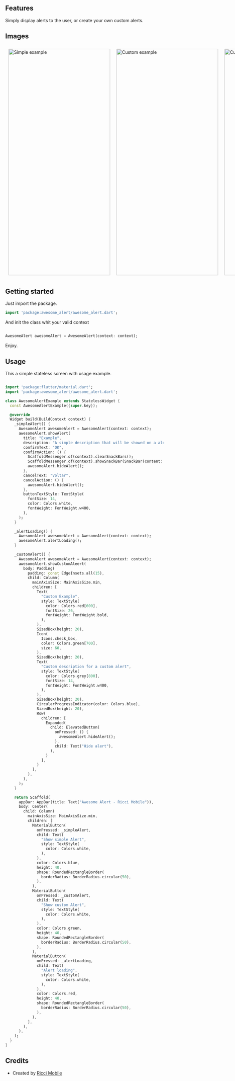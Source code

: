 ## Features

Simply display alerts to the user, or create your own custom alerts.

## Images

<div style="display: flex;">
<img src="https://riccimobile.com.br/github/flutter/awsomealert/simple.png" alt="Simple example" style="flex: 1; padding: 10px;" width="324" height="720">
<img src="https://riccimobile.com.br/github/flutter/awsomealert/custom.png" alt="Custom example" style="flex: 1; padding: 10px;" width="324" height="720">
<img src="https://riccimobile.com.br/github/flutter/awsomealert/loading.png" alt="Custom example" style="flex: 1; padding: 10px;" width="324" height="720">
</div>

## Getting started

Just import the package.

```dart
import 'package:awesome_alert/awesome_alert.dart';
```

And init the class whit your valid context

```dart

AwesomeAlert awesomeAlert = AwesomeAlert(context: context);
```

Enjoy.

## Usage

This a simple stateless screen with usage example.

```dart

import 'package:flutter/material.dart';
import 'package:awesome_alert/awesome_alert.dart';

class AwesomeAlertExample extends StatelessWidget {
  const AwesomeAlertExample({super.key});

  @override
  Widget build(BuildContext context) {
    _simpleAlert() {
      AwesomeAlert awesomeAlert = AwesomeAlert(context: context);
      awesomeAlert.showAlert(
        title: "Example",
        description: "A simple description that will be showed on a alert",
        confirmText: "OK",
        confirmAction: () {
          ScaffoldMessenger.of(context).clearSnackBars();
          ScaffoldMessenger.of(context).showSnackBar(SnackBar(content: Text("Pressed")));
          awesomeAlert.hideAlert();
        },
        cancelText: "Voltar",
        cancelAction: () {
          awesomeAlert.hideAlert();
        },
        buttonTextStyle: TextStyle(
          fontSize: 14,
          color: Colors.white,
          fontWeight: FontWeight.w400,
        ),
      );
    }

    _alertLoading() {
      AwesomeAlert awesomeAlert = AwesomeAlert(context: context);
      awesomeAlert.alertLoading();
    }

    _customAlert() {
      AwesomeAlert awesomeAlert = AwesomeAlert(context: context);
      awesomeAlert.showCustomAleert(
        body: Padding(
          padding: const EdgeInsets.all(15),
          child: Column(
            mainAxisSize: MainAxisSize.min,
            children: [
              Text(
                "Custom Example",
                style: TextStyle(
                  color: Colors.red[600],
                  fontSize: 26,
                  fontWeight: FontWeight.bold,
                ),
              ),
              SizedBox(height: 20),
              Icon(
                Icons.check_box,
                color: Colors.green[700],
                size: 60,
              ),
              SizedBox(height: 20),
              Text(
                "Custom description for a custom alert",
                style: TextStyle(
                  color: Colors.grey[800],
                  fontSize: 14,
                  fontWeight: FontWeight.w400,
                ),
              ),
              SizedBox(height: 20),
              CircularProgressIndicator(color: Colors.blue),
              SizedBox(height: 20),
              Row(
                children: [
                  Expanded(
                    child: ElevatedButton(
                      onPressed: () {
                        awesomeAlert.hideAlert();
                      },
                      child: Text("Hide alert"),
                    ),
                  )
                ],
              )
            ],
          ),
        ),
      );
    }

    return Scaffold(
      appBar: AppBar(title: Text("Awesome Alert - Ricci Mobile")),
      body: Center(
        child: Column(
          mainAxisSize: MainAxisSize.min,
          children: [
            MaterialButton(
              onPressed: _simpleAlert,
              child: Text(
                "Show simple Alert",
                style: TextStyle(
                  color: Colors.white,
                ),
              ),
              color: Colors.blue,
              height: 40,
              shape: RoundedRectangleBorder(
                borderRadius: BorderRadius.circular(50),
              ),
            ),
            MaterialButton(
              onPressed: _customAlert,
              child: Text(
                "Show custom Alert",
                style: TextStyle(
                  color: Colors.white,
                ),
              ),
              color: Colors.green,
              height: 40,
              shape: RoundedRectangleBorder(
                borderRadius: BorderRadius.circular(50),
              ),
            ),
            MaterialButton(
              onPressed: _alertLoading,
              child: Text(
                "Alert loading",
                style: TextStyle(
                  color: Colors.white,
                ),
              ),
              color: Colors.red,
              height: 40,
              shape: RoundedRectangleBorder(
                borderRadius: BorderRadius.circular(50),
              ),
            ),
          ],
        ),
      ),
    );
  }
}

```

## Credits

- Created by [Ricci Mobile](https://riccimobile.com.br)

